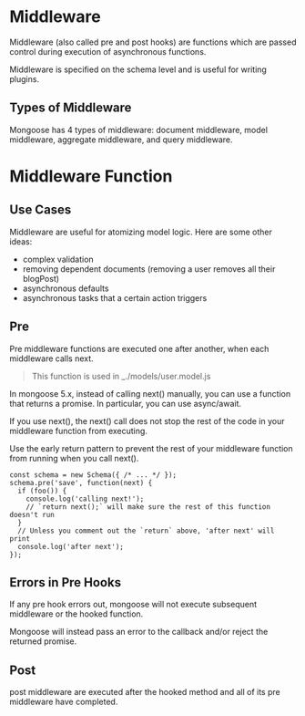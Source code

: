 # Middleware

Middleware (also called pre and post hooks) are functions which are passed control during execution of asynchronous functions.

 Middleware is specified on the schema level and is useful for writing plugins.

 ## Types of Middleware

 Mongoose has 4 types of middleware: document middleware, model middleware, aggregate middleware, and query middleware.

# Middleware Function

## Use Cases
  Middleware are useful for atomizing model logic. Here are some other ideas:

   - complex validation
   - removing dependent documents (removing a user removes all their blogPost)
   - asynchronous defaults
   - asynchronous tasks that a certain action triggers

## Pre
Pre middleware functions are executed one after another, when each middleware calls next.

> This function is used in _./models/user.model.js


In mongoose 5.x, instead of calling next() manually, you can use a function that returns a promise. In particular, you can use async/await.


If you use next(), the next() call does not stop the rest of the code in your middleware function from executing. 

Use the early return pattern to prevent the rest of your middleware function from running when you call next().

```
const schema = new Schema({ /* ... */ });
schema.pre('save', function(next) {
  if (foo()) {
    console.log('calling next!');
    // `return next();` will make sure the rest of this function doesn't run
  }
  // Unless you comment out the `return` above, 'after next' will print
  console.log('after next');
});
```

## Errors in Pre Hooks
If any pre hook errors out, mongoose will not execute subsequent middleware or the hooked function. 

Mongoose will instead pass an error to the callback and/or reject the returned promise. 

## Post 
post middleware are executed after the hooked method and all of its pre middleware have completed.
